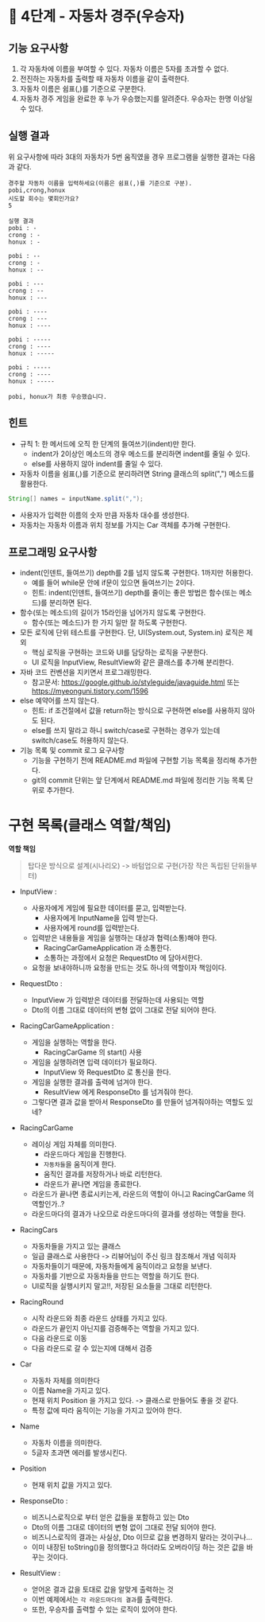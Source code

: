 # 🚀 4단계 - 자동차 경주(우승자)
## 기능 요구사항
1. 각 자동차에 이름을 부여할 수 있다. 자동차 이름은 5자를 초과할 수 없다.   
2. 전진하는 자동차를 출력할 때 자동차 이름을 같이 출력한다.   
3. 자동차 이름은 쉼표(,)를 기준으로 구분한다.   
4. 자동차 경주 게임을 완료한 후 누가 우승했는지를 알려준다. 우승자는 한명 이상일 수 있다.   
   
## 실행 결과   
위 요구사항에 따라 3대의 자동차가 5번 움직였을 경우 프로그램을 실행한 결과는 다음과 같다.
```
경주할 자동차 이름을 입력하세요(이름은 쉼표(,)를 기준으로 구분).
pobi,crong,honux
시도할 회수는 몇회인가요?
5

실행 결과
pobi : -
crong : -
honux : -

pobi : --
crong : -
honux : --

pobi : ---
crong : --
honux : ---

pobi : ----
crong : ---
honux : ----

pobi : -----
crong : ----
honux : -----

pobi : -----
crong : ----
honux : -----

pobi, honux가 최종 우승했습니다.
```
## 힌트
* 규칙 1: 한 메서드에 오직 한 단계의 들여쓰기(indent)만 한다.
  * indent가 2이상인 메소드의 경우 메소드를 분리하면 indent를 줄일 수 있다.
  * else를 사용하지 않아 indent를 줄일 수 있다.
* 자동차 이름을 쉼표(,)를 기준으로 분리하려면 String 클래스의 split(",") 메소드를 활용한다.
```java
String[] names = inputName.split(",");
```
* 사용자가 입력한 이름의 숫자 만큼 자동차 대수를 생성한다.
* 자동차는 자동차 이름과 위치 정보를 가지는 Car 객체를 추가해 구현한다.

## 프로그래밍 요구사항
* indent(인덴트, 들여쓰기) depth를 2를 넘지 않도록 구현한다. 1까지만 허용한다.
  * 예를 들어 while문 안에 if문이 있으면 들여쓰기는 2이다.
  * 힌트: indent(인덴트, 들여쓰기) depth를 줄이는 좋은 방법은 함수(또는 메소드)를 분리하면 된다.
* 함수(또는 메소드)의 길이가 15라인을 넘어가지 않도록 구현한다.
  * 함수(또는 메소드)가 한 가지 일만 잘 하도록 구현한다.
* 모든 로직에 단위 테스트를 구현한다. 단, UI(System.out, System.in) 로직은 제외
  * 핵심 로직을 구현하는 코드와 UI를 담당하는 로직을 구분한다.
  * UI 로직을 InputView, ResultView와 같은 클래스를 추가해 분리한다.
* 자바 코드 컨벤션을 지키면서 프로그래밍한다.
  * 참고문서: https://google.github.io/styleguide/javaguide.html 또는 https://myeonguni.tistory.com/1596
* else 예약어를 쓰지 않는다.
  * 힌트: if 조건절에서 값을 return하는 방식으로 구현하면 else를 사용하지 않아도 된다.
  * else를 쓰지 말라고 하니 switch/case로 구현하는 경우가 있는데 switch/case도 허용하지 않는다.
* 기능 목록 및 commit 로그 요구사항
  * 기능을 구현하기 전에 README.md 파일에 구현할 기능 목록을 정리해 추가한다.
  * git의 commit 단위는 앞 단계에서 README.md 파일에 정리한 기능 목록 단위로 추가한다.
  
# 구현 목록(클래스 역할/책임)       
**역할 책임**   
> 탑다운 방식으로 설계(시나리오) -> 바텀업으로 구현(가장 작은 독립된 단위들부터)   
   
* InputView :
    * 사용자에게 게임에 필요한 데이터를 묻고, 입력받는다. 
        * 사용자에게 InputName을 입력 받는다.    
        * 사용자에게 round를 입력받는다.   
    * 입력받은 내용들을 게임을 실행하는 대상과 협력(소통)해야 한다. 
        * RacingCarGameApplication 과 소통한다.  
        * 소통하는 과정에서 요청은 RequestDto 에 담아서한다.
    * 요청을 보내야하니까 요청을 만드는 것도 하나의 역할이자 책임이다.  
  
* RequestDto :
    * InputView 가 입력받은 데이터를 전달하는데 사용되는 역할   
    * Dto의 이름 그대로 데이터의 변형 없이 그대로 전달 되어야 한다.
    
* RacingCarGameApplication :  
    * 게임을 실행하는 역할을 한다.     
        * RacingCarGame 의 start() 사용     
    * 게임을 실행하려면 입력 데이터가 필요하다.  
        * InputView 와 RequestDto 로 통신을 한다.   
    * 게임을 실행한 결과를 출력에 넘겨야 한다.  
        * ResultView 에게 ResponseDto 를 넘겨줘야 한다.
    * 그렇다면 결과 값을 받아서 ResponseDto 를 만들어 넘겨줘야하는 역할도 있네?  

* RacingCarGame  
    * 레이싱 게임 자체를 의미한다.   
        * 라운드마다 게임을 진행한다.             
        * `자동차들`을 움직이게 한다.           
        * 움직인 결과를 저장하거나 바로 리턴한다.        
        * 라운드가 끝나면 게임을 종료한다.         
    * 라운드가 끝나면 종료시키는게, 라운드의 역할이 아니고 RacingCarGame 의 역할인가..?
    * 라운드마다의 결과가 나오므로 라운드마다의 결과를 생성하는 역할을 한다.
  
* RacingCars
    * 자동차들을 가지고 있는 클래스 
    * 일급 클래스로 사용한다 -> 리뷰어님이 주신 링크 참조해서 개념 익히자  
    * 자동차들이기 때문에, 자동차들에게 움직이라고 요청을 보낸다.    
    * 자동차를 기반으로 자동차들을 만드는 역할을 하기도 한다.   
    * UI로직을 실행시키지 말고!!, 저장된 요소들을 그대로 리턴한다.    
   
* RacingRound
    * 시작 라운드와 최종 라운드 상태를 가지고 있다.   
    * 라운드가 끝인지 아닌지를 검증해주는 역할을 가지고 있다.
    * 다음 라운드로 이동 
    * 다음 라운드로 갈 수 있는지에 대해서 검증 
  
* Car
   * 자동차 자체를 의미한다
   * 이름 Name을 가지고 있다.
   * 현재 위치 Position 을 가지고 있다. -> 클래스로 만들어도 좋을 것 같다.
   * 특정 값에 따라 움직이는 기능을 가지고 있어야 한다.
    
* Name     
   * 자동차 이름을 의미한다.     
   * 5글자 초과면 에러를 발생시킨다.    
  
* Position     
   * 현재 위치 값을 가지고 있다.

* ResponseDto :  
    * 비즈니스로직으로 부터 얻은 값들을 포함하고 있는 Dto   
    * Dto의 이름 그대로 데이터의 변형 없이 그대로 전달 되어야 한다.  
    * 비즈니스로직의 결과는 사실상, Dto 이므로 값을 변경하지 말라는 것이구나...  
    * 이미 내장된 toString()을 정의했다고 하더라도 오버라이딩 하는 것은 값을 바꾸는 것이다.   
  
* ResultView :    
    * 얻어온 결과 값을 토대로 값을 알맞게 출력하는 것   
    * 이번 예제에서는 `각 라운드마다의 결과`를 출력한다.       
    * 또한, 우승자를 출력할 수 있는 로직이 있어야 한다.     

  
